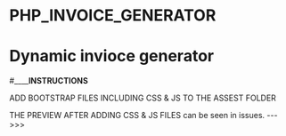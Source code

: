 # PHP_INVOICE_GENERATOR
# Dynamic invioce generator

#________INSTRUCTIONS____

ADD BOOTSTRAP FILES INCLUDING CSS & JS TO THE ASSEST FOLDER

THE PREVIEW AFTER ADDING CSS & JS FILES can be seen in issues. --->>>


